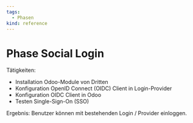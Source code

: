 ```yaml
---
tags:
  - Phasen
kind: reference
---
```

# Phase Social Login

Tätigkeiten:

* Installation Odoo-Module von Dritten
* Konfiguration OpenID Connect (OIDC) Client in Login-Provider
* Konfiguration OIDC Client in Odoo
* Testen Single-Sign-On (SSO)

Ergebnis: Benutzer können mit bestehenden Login / Provider einloggen.